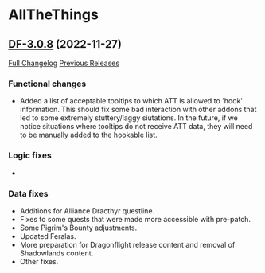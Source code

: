 # AllTheThings

## [DF-3.0.8](https://github.com/DFortun81/AllTheThings/tree/DF-3.0.8) (2022-11-27)
[Full Changelog](https://github.com/DFortun81/AllTheThings/compare/DF-3.0.7...DF-3.0.8) [Previous Releases](https://github.com/DFortun81/AllTheThings/releases)


### Functional changes

- Added a list of acceptable tooltips to which ATT is allowed to 'hook' information. This should fix some bad interaction with other addons that led to some extremely stuttery/laggy siutations. In the future, if we notice situations where tooltips do not receive ATT data, they will need to be manually added to the hookable list.


### Logic fixes

-


### Data fixes

- Additions for Alliance Dracthyr questline.
- Fixes to some quests that were made more accessible with pre-patch.
- Some Pigrim's Bounty adjustments.
- Updated Feralas.
- More preparation for Dragonflight release content and removal of Shadowlands content.
- Other fixes.
